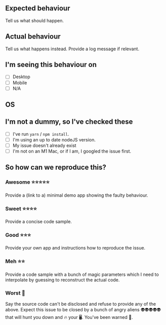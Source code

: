 <!-- Credit to https://github.com/EddyVerbruggen/Toast-PhoneGap-Plugin for the issue template structure -->

## Expected behaviour

Tell us what should happen.

## Actual behaviour

Tell us what happens instead. Provide a log message if relevant.

## I'm seeing this behaviour on

<!-- These checkboxes can be ticked like this: [x] -->

- [ ] Desktop
- [ ] Mobile
- [ ] N/A

## OS

<!-- eg. macOS, Windows -->

## I'm not a dummy, so I've checked these

- [ ] I've run `yarn` / `npm install`.
- [ ] I'm using an up to date nodeJS version.
- [ ] My issue doesn't already exist
- [ ] I'm not on an M1 Mac, or if I am, I googled the issue first.

## So how can we reproduce this?

<!-- Pick one of these - use the Preview feature of this editor to get a sense which option we like best -->

### Awesome ⭐⭐⭐⭐⭐

Provide a (link to a) minimal demo app showing the faulty behaviour.

### Sweet ⭐⭐⭐⭐

Provide a concise code sample.

### Good ⭐⭐⭐

Provide your own app and instructions how to reproduce the issue.

### Meh ⭐⭐

Provide a code sample with a bunch of magic parameters which I need to interpolate by guessing to reconstruct the actual code.

### Worst 💩

Say the source code can't be disclosed and refuse to provide any of the above. Expect this issue to be closed by a bunch of angry aliens 👽👽👽👽👽 that will hunt you down and 🔥 your 🖥. You've been warned 🚒.
